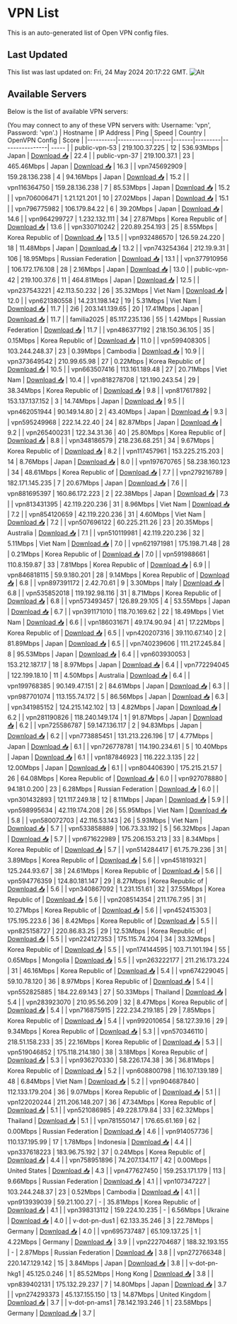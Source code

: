 # VPN List

This is an auto-generated list of Open VPN config files.

## Last Updated

This list was last updated on: Fri, 24 May 2024 20:17:22 GMT.
![Alt](https://repobeats.axiom.co/api/embed/186b98318ef1479477931607c1ad7d823f12451f.svg "Repobeats analytics image")

## Available Servers

Below is the list of available VPN servers:

(You may connect to any of these VPN servers with: Username: 'vpn', Password: 'vpn'.)
| Hostname | IP Address | Ping | Speed | Country | OpenVPN Config | Score |
|----------|------------|------|-------|---------|----------------| ----- |
| public-vpn-53 | 219.100.37.225 | 12 | 536.93Mbps | Japan | [Download 📥](./configs/server_0_JP.ovpn) | 22.4 |
| public-vpn-37 | 219.100.37.1 | 23 | 465.46Mbps | Japan | [Download 📥](./configs/server_1_JP.ovpn) | 16.3 |
| vpn745692909 | 159.28.136.238 | 4 | 94.16Mbps | Japan | [Download 📥](./configs/server_2_JP.ovpn) | 15.2 |
| vpn116364750 | 159.28.136.238 | 7 | 85.53Mbps | Japan | [Download 📥](./configs/server_3_JP.ovpn) | 15.2 |
| vpn706006471 | 1.21.121.201 | 10 | 27.02Mbps | Japan | [Download 📥](./configs/server_4_JP.ovpn) | 15.1 |
| vpn796775982 | 106.179.84.22 | 6 | 39.20Mbps | Japan | [Download 📥](./configs/server_5_JP.ovpn) | 14.6 |
| vpn964299727 | 1.232.132.111 | 34 | 27.87Mbps | Korea Republic of | [Download 📥](./configs/server_6_KR.ovpn) | 13.6 |
| vpn330710242 | 220.89.254.193 | 25 | 8.55Mbps | Korea Republic of | [Download 📥](./configs/server_7_KR.ovpn) | 13.5 |
| vpn932486570 | 126.59.24.220 | 18 | 11.48Mbps | Japan | [Download 📥](./configs/server_8_JP.ovpn) | 13.2 |
| vpn743254364 | 212.19.9.31 | 106 | 18.95Mbps | Russian Federation | [Download 📥](./configs/server_9_RU.ovpn) | 13.1 |
| vpn377910956 | 106.172.176.108 | 28 | 2.16Mbps | Japan | [Download 📥](./configs/server_10_JP.ovpn) | 13.0 |
| public-vpn-42 | 219.100.37.6 | 11 | 464.81Mbps | Japan | [Download 📥](./configs/server_11_JP.ovpn) | 12.5 |
| vpn237543221 | 42.113.50.232 | 26 | 35.32Mbps | Viet Nam | [Download 📥](./configs/server_12_VN.ovpn) | 12.0 |
| vpn621380558 | 14.231.198.142 | 19 | 5.31Mbps | Viet Nam | [Download 📥](./configs/server_13_VN.ovpn) | 11.7 |
| 2i6 | 203.141.139.65 | 20 | 17.41Mbps | Japan | [Download 📥](./configs/server_14_JP.ovpn) | 11.7 |
| familia2025 | 85.117.235.136 | 55 | 1.42Mbps | Russian Federation | [Download 📥](./configs/server_15_RU.ovpn) | 11.7 |
| vpn486377192 | 218.150.36.105 | 35 | 0.15Mbps | Korea Republic of | [Download 📥](./configs/server_16_KR.ovpn) | 11.0 |
| vpn599408305 | 103.244.248.37 | 23 | 0.39Mbps | Cambodia | [Download 📥](./configs/server_17_KH.ovpn) | 10.9 |
| vpn373649542 | 210.99.65.98 | 27 | 0.22Mbps | Korea Republic of | [Download 📥](./configs/server_18_KR.ovpn) | 10.5 |
| vpn663507416 | 113.161.189.48 | 27 | 20.71Mbps | Viet Nam | [Download 📥](./configs/server_19_VN.ovpn) | 10.4 |
| vpn818278708 | 121.190.243.54 | 29 | 38.34Mbps | Korea Republic of | [Download 📥](./configs/server_20_KR.ovpn) | 9.8 |
| vpn817617892 | 153.137.137.152 | 3 | 14.74Mbps | Japan | [Download 📥](./configs/server_21_JP.ovpn) | 9.5 |
| vpn462051944 | 90.149.14.80 | 2 | 43.40Mbps | Japan | [Download 📥](./configs/server_22_JP.ovpn) | 9.3 |
| vpn595249968 | 222.14.22.40 | 24 | 82.87Mbps | Japan | [Download 📥](./configs/server_23_JP.ovpn) | 9.2 |
| vpn265400231 | 122.34.31.36 | 40 | 25.80Mbps | Korea Republic of | [Download 📥](./configs/server_24_KR.ovpn) | 8.8 |
| vpn348186579 | 218.236.68.251 | 34 | 9.67Mbps | Korea Republic of | [Download 📥](./configs/server_25_KR.ovpn) | 8.2 |
| vpn117457961 | 153.225.215.203 | 14 | 8.76Mbps | Japan | [Download 📥](./configs/server_26_JP.ovpn) | 8.0 |
| vpn197670765 | 58.238.160.123 | 34 | 48.61Mbps | Korea Republic of | [Download 📥](./configs/server_27_KR.ovpn) | 7.7 |
| vpn279216789 | 182.171.145.235 | 7 | 20.67Mbps | Japan | [Download 📥](./configs/server_28_JP.ovpn) | 7.6 |
| vpn881695397 | 160.86.172.223 | 2 | 22.38Mbps | Japan | [Download 📥](./configs/server_29_JP.ovpn) | 7.3 |
| vpn813431395 | 42.119.220.236 | 31 | 8.96Mbps | Viet Nam | [Download 📥](./configs/server_30_VN.ovpn) | 7.2 |
| vpn854120659 | 42.119.220.236 | 31 | 4.60Mbps | Viet Nam | [Download 📥](./configs/server_31_VN.ovpn) | 7.2 |
| vpn507696122 | 60.225.211.26 | 23 | 20.35Mbps | Australia | [Download 📥](./configs/server_32_AU.ovpn) | 7.1 |
| vpn510119981 | 42.119.220.236 | 32 | 5.11Mbps | Viet Nam | [Download 📥](./configs/server_33_VN.ovpn) | 7.0 |
| vpn621971981 | 175.198.71.48 | 28 | 0.21Mbps | Korea Republic of | [Download 📥](./configs/server_34_KR.ovpn) | 7.0 |
| vpn591988661 | 110.8.159.87 | 33 | 7.81Mbps | Korea Republic of | [Download 📥](./configs/server_35_KR.ovpn) | 6.9 |
| vpn846818115 | 59.9.180.201 | 28 | 9.14Mbps | Korea Republic of | [Download 📥](./configs/server_36_KR.ovpn) | 6.8 |
| vpn897391172 | 2.42.70.61 | 9 | 3.30Mbps | Italy | [Download 📥](./configs/server_37_IT.ovpn) | 6.8 |
| vpn535852018 | 119.192.98.116 | 31 | 8.71Mbps | Korea Republic of | [Download 📥](./configs/server_38_KR.ovpn) | 6.8 |
| vpn573493457 | 126.89.29.105 | 4 | 53.55Mbps | Japan | [Download 📥](./configs/server_39_JP.ovpn) | 6.7 |
| vpn391171010 | 118.70.169.62 | 22 | 18.49Mbps | Viet Nam | [Download 📥](./configs/server_40_VN.ovpn) | 6.6 |
| vpn186031671 | 49.174.90.94 | 41 | 17.22Mbps | Korea Republic of | [Download 📥](./configs/server_41_KR.ovpn) | 6.5 |
| vpn420207316 | 39.110.67.140 | 2 | 81.89Mbps | Japan | [Download 📥](./configs/server_42_JP.ovpn) | 6.5 |
| vpn740239606 | 111.217.245.84 | 8 | 95.53Mbps | Japan | [Download 📥](./configs/server_43_JP.ovpn) | 6.4 |
| vpn603930053 | 153.212.187.17 | 18 | 8.97Mbps | Japan | [Download 📥](./configs/server_44_JP.ovpn) | 6.4 |
| vpn772294045 | 122.199.18.10 | 11 | 4.50Mbps | Australia | [Download 📥](./configs/server_45_AU.ovpn) | 6.4 |
| vpn199768385 | 90.149.47.151 | 2 | 84.61Mbps | Japan | [Download 📥](./configs/server_46_JP.ovpn) | 6.3 |
| vpn987701074 | 113.155.74.172 | 5 | 86.56Mbps | Japan | [Download 📥](./configs/server_47_JP.ovpn) | 6.3 |
| vpn341985152 | 124.215.142.102 | 13 | 4.82Mbps | Japan | [Download 📥](./configs/server_48_JP.ovpn) | 6.2 |
| vpn281190826 | 118.240.149.174 | 1 | 91.87Mbps | Japan | [Download 📥](./configs/server_49_JP.ovpn) | 6.2 |
| vpn725586787 | 59.147.136.117 | 2 | 94.83Mbps | Japan | [Download 📥](./configs/server_50_JP.ovpn) | 6.2 |
| vpn773885451 | 131.213.226.196 | 17 | 4.77Mbps | Japan | [Download 📥](./configs/server_51_JP.ovpn) | 6.1 |
| vpn726778781 | 114.190.234.61 | 5 | 10.40Mbps | Japan | [Download 📥](./configs/server_52_JP.ovpn) | 6.1 |
| vpn187846923 | 116.222.3.135 | 22 | 12.00Mbps | Japan | [Download 📥](./configs/server_53_JP.ovpn) | 6.1 |
| vpn804406390 | 175.215.21.57 | 26 | 64.08Mbps | Korea Republic of | [Download 📥](./configs/server_54_KR.ovpn) | 6.0 |
| vpn927078880 | 94.181.0.200 | 23 | 6.28Mbps | Russian Federation | [Download 📥](./configs/server_55_RU.ovpn) | 6.0 |
| vpn301432893 | 121.117.249.18 | 12 | 8.11Mbps | Japan | [Download 📥](./configs/server_56_JP.ovpn) | 5.9 |
| vpn598995634 | 42.119.174.208 | 26 | 55.95Mbps | Viet Nam | [Download 📥](./configs/server_57_VN.ovpn) | 5.8 |
| vpn580072703 | 42.116.53.143 | 26 | 5.93Mbps | Viet Nam | [Download 📥](./configs/server_58_VN.ovpn) | 5.7 |
| vpn533858889 | 106.73.33.192 | 5 | 56.32Mbps | Japan | [Download 📥](./configs/server_59_JP.ovpn) | 5.7 |
| vpn671622989 | 175.206.153.213 | 33 | 8.34Mbps | Korea Republic of | [Download 📥](./configs/server_60_KR.ovpn) | 5.7 |
| vpn514284417 | 61.75.79.236 | 31 | 3.89Mbps | Korea Republic of | [Download 📥](./configs/server_61_KR.ovpn) | 5.6 |
| vpn451819321 | 125.244.93.67 | 38 | 24.61Mbps | Korea Republic of | [Download 📥](./configs/server_62_KR.ovpn) | 5.6 |
| vpn594776359 | 124.80.181.147 | 29 | 8.27Mbps | Korea Republic of | [Download 📥](./configs/server_63_KR.ovpn) | 5.6 |
| vpn340867092 | 1.231.151.61 | 32 | 37.55Mbps | Korea Republic of | [Download 📥](./configs/server_64_KR.ovpn) | 5.6 |
| vpn208514354 | 211.176.7.95 | 31 | 10.27Mbps | Korea Republic of | [Download 📥](./configs/server_65_KR.ovpn) | 5.6 |
| vpn452415303 | 175.195.223.6 | 36 | 8.42Mbps | Korea Republic of | [Download 📥](./configs/server_66_KR.ovpn) | 5.5 |
| vpn825158727 | 220.86.83.25 | 29 | 12.53Mbps | Korea Republic of | [Download 📥](./configs/server_67_KR.ovpn) | 5.5 |
| vpn224127353 | 175.115.74.204 | 34 | 33.32Mbps | Korea Republic of | [Download 📥](./configs/server_68_KR.ovpn) | 5.5 |
| vpn174144595 | 103.71.101.194 | 55 | 0.65Mbps | Mongolia | [Download 📥](./configs/server_69_MN.ovpn) | 5.5 |
| vpn263222177 | 211.216.173.224 | 31 | 46.16Mbps | Korea Republic of | [Download 📥](./configs/server_70_KR.ovpn) | 5.4 |
| vpn674229045 | 59.10.78.120 | 36 | 8.97Mbps | Korea Republic of | [Download 📥](./configs/server_71_KR.ovpn) | 5.4 |
| vpn552825885 | 184.22.69.143 | 27 | 50.33Mbps | Thailand | [Download 📥](./configs/server_72_TH.ovpn) | 5.4 |
| vpn283923070 | 210.95.56.209 | 32 | 8.47Mbps | Korea Republic of | [Download 📥](./configs/server_73_KR.ovpn) | 5.4 |
| vpn716875915 | 222.234.219.185 | 29 | 7.85Mbps | Korea Republic of | [Download 📥](./configs/server_74_KR.ovpn) | 5.4 |
| vpn992010654 | 58.127.39.16 | 29 | 9.34Mbps | Korea Republic of | [Download 📥](./configs/server_75_KR.ovpn) | 5.3 |
| vpn570346110 | 218.51.158.233 | 35 | 22.16Mbps | Korea Republic of | [Download 📥](./configs/server_76_KR.ovpn) | 5.3 |
| vpn519046852 | 175.118.214.180 | 38 | 3.18Mbps | Korea Republic of | [Download 📥](./configs/server_77_KR.ovpn) | 5.3 |
| vpn936270330 | 58.226.174.38 | 36 | 36.81Mbps | Korea Republic of | [Download 📥](./configs/server_78_KR.ovpn) | 5.2 |
| vpn608800798 | 116.107.139.189 | 48 | 6.84Mbps | Viet Nam | [Download 📥](./configs/server_79_VN.ovpn) | 5.2 |
| vpn904687840 | 112.133.179.204 | 36 | 9.07Mbps | Korea Republic of | [Download 📥](./configs/server_80_KR.ovpn) | 5.1 |
| vpn122020244 | 211.206.148.207 | 36 | 47.34Mbps | Korea Republic of | [Download 📥](./configs/server_81_KR.ovpn) | 5.1 |
| vpn521086985 | 49.228.179.84 | 33 | 62.32Mbps | Thailand | [Download 📥](./configs/server_82_TH.ovpn) | 5.1 |
| vpn781550147 | 176.65.61.169 | 62 | 0.00Mbps | Russian Federation | [Download 📥](./configs/server_83_RU.ovpn) | 4.6 |
| vpn914057736 | 110.137.195.99 | 17 | 1.78Mbps | Indonesia | [Download 📥](./configs/server_84_ID.ovpn) | 4.4 |
| vpn337618223 | 183.96.75.192 | 37 | 0.24Mbps | Korea Republic of | [Download 📥](./configs/server_85_KR.ovpn) | 4.4 |
| vpn758951896 | 74.207.134.117 | 42 | 0.00Mbps | United States | [Download 📥](./configs/server_86_US.ovpn) | 4.3 |
| vpn477627450 | 159.253.171.179 | 113 | 9.66Mbps | Russian Federation | [Download 📥](./configs/server_87_RU.ovpn) | 4.1 |
| vpn107347227 | 103.244.248.37 | 23 | 0.52Mbps | Cambodia | [Download 📥](./configs/server_88_KH.ovpn) | 4.1 |
| vpn913939039 | 59.21.100.27 | - | 35.81Mbps | Korea Republic of | [Download 📥](./configs/server_89_KR.ovpn) | 4.1 |
| vpn398313112 | 159.224.10.235 | - | 6.56Mbps | Ukraine | [Download 📥](./configs/server_90_UA.ovpn) | 4.0 |
| v-dot-pn-dus1 | 62.133.35.246 | 3 | 22.78Mbps | Germany | [Download 📥](./configs/server_91_DE.ovpn) | 4.0 |
| vpn695737487 | 65.109.137.25 | 1 | 4.22Mbps | Germany | [Download 📥](./configs/server_92_DE.ovpn) | 3.9 |
| vpn222704687 | 188.32.193.155 | - | 2.87Mbps | Russian Federation | [Download 📥](./configs/server_93_RU.ovpn) | 3.8 |
| vpn272766348 | 220.147.129.142 | 15 | 3.84Mbps | Japan | [Download 📥](./configs/server_94_JP.ovpn) | 3.8 |
| v-dot-pn-hkg1 | 45.125.0.246 | 1 | 85.52Mbps | Hong Kong | [Download 📥](./configs/server_95_HK.ovpn) | 3.8 |
| vpn839402131 | 175.132.29.237 | 7 | 14.80Mbps | Japan | [Download 📥](./configs/server_96_JP.ovpn) | 3.7 |
| vpn274293373 | 45.137.155.150 | 13 | 14.87Mbps | United Kingdom | [Download 📥](./configs/server_97_GB.ovpn) | 3.7 |
| v-dot-pn-ams1 | 78.142.193.246 | 1 | 23.58Mbps | Germany | [Download 📥](./configs/server_98_DE.ovpn) | 3.7 |
